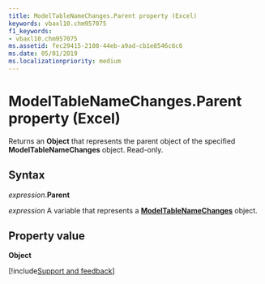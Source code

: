 ```yaml
---
title: ModelTableNameChanges.Parent property (Excel)
keywords: vbaxl10.chm957075
f1_keywords:
- vbaxl10.chm957075
ms.assetid: fec29415-2108-44eb-a9ad-cb1e8546c6c6
ms.date: 05/01/2019
ms.localizationpriority: medium
---
```



# ModelTableNameChanges.Parent property (Excel)

Returns an **Object** that represents the parent object of the specified **ModelTableNameChanges** object. Read-only.


## Syntax

_expression_.**Parent**

_expression_ A variable that represents a **[ModelTableNameChanges](Excel.modeltablenamechanges.md)** object.


## Property value

**Object**




[!include[Support and feedback](~/includes/feedback-boilerplate.md)]
